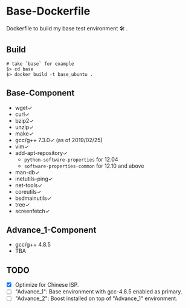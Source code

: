 <meta charset="utf-8">

# Base-Dockerfile

Dockerfile to build my base test environment 🛠 .

## Build

```
# take `base` for example
$> cd base
$> docker build -t base_ubuntu .
```

## Base-Component

- wget✓
- curl✓
- bzip2✓
- unzip✓
- make✓
- gcc/g++ 7.3.0✓ (as of 2019/02/25)
- vim✓
- add-apt-repository✓
	- `python-software-properties` for 12.04
	- `software-properties-common` for 12.10 and above
- man-db✓
- inetutils-ping✓
- net-tools✓
- coreutils✓
- bsdmainutils✓
- tree✓
- screenfetch✓

## Advance_1-Component

- gcc/g++ 4.8.5<!-- ✓ -->
- TBA

## TODO

- [x] Optimize for Chinese ISP.
- [ ] "Advance_1": Base environment with gcc-4.8.5 enabled as primary.
- [ ] "Advance_2": Boost installed on top of "Advance_1" environment.